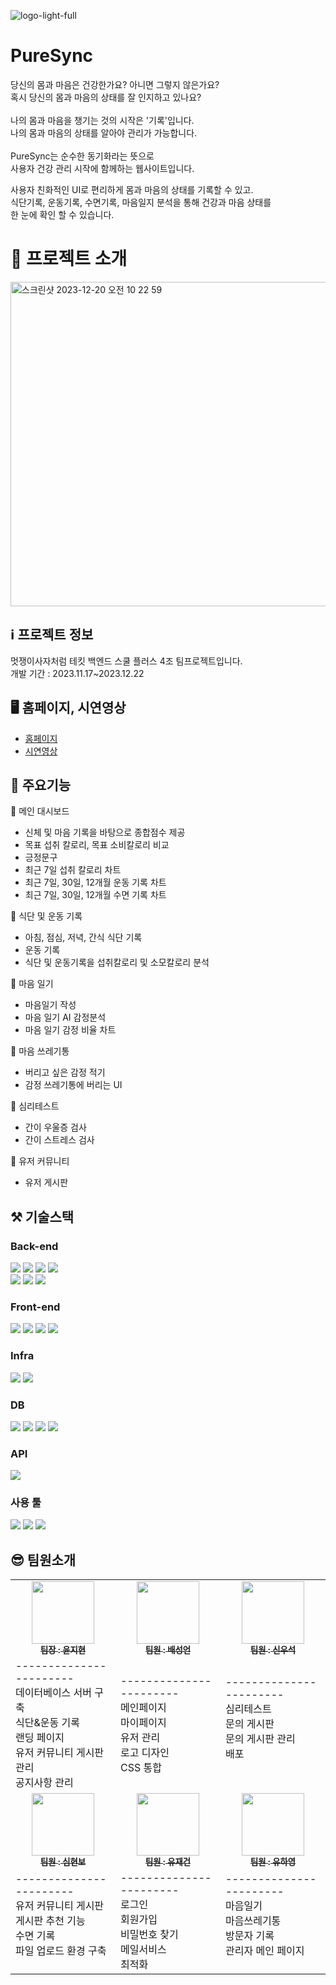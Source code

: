 ![logo-light-full](https://github.com/YJiHyeon/PureSync/assets/55646863/1a630167-272f-42d4-a86d-6faf3a816e16)
# PureSync
당신의 몸과 마음은 건강한가요? 아니면 그렇지 않은가요?<br>
혹시 당신의 몸과 마음의 상태를 잘 인지하고 있나요?<br>
<br>
나의 몸과 마음을 챙기는 것의 시작은 '기록'입니다.<br>
나의 몸과 마음의 상태를 알아야 관리가 가능합니다.<br>
<br>
PureSync는 순수한 동기화라는 뜻으로<br>
사용자 건강 관리 시작에 함께하는 웹사이트입니다.<br>

사용자 친화적인 UI로 편리하게 몸과 마음의 상태를 기록할 수 있고.<br>
식단기록, 운동기록, 수면기록, 마음일지 분석을 통해 건강과 마음 상태를<br>
한 눈에 확인 할 수 있습니다.<br>

# 📝 프로젝트 소개
<img width="519" alt="스크린샷 2023-12-20 오전 10 22 59" src="https://github.com/YJiHyeon/PureSync/assets/55646863/b3d1e3bd-4dad-4e66-9b8e-27057c2953bf">


##  ℹ️ 프로젝트 정보
멋쟁이사자처럼 테킷 백엔드 스쿨 플러스 4조 팀프로젝트입니다.<br>
개발 기간 : 2023.11.17~2023.12.22
## 🖥 홈페이지, 시연영상
- [홈페이지](www.google.com)
- [시연영상](www.google.com)
## 📌 주요기능
🔸 메인 대시보드
  - 신체 및 마음 기록을 바탕으로 종합점수 제공 
  - 목표 섭취 칼로리, 목표 소비칼로리 비교
  - 긍정문구
  - 최근 7일 섭취 칼로리 차트
  - 최근 7일, 30일, 12개월 운동 기록 차트
  - 최근 7일, 30일, 12개월 수면 기록 차트

🔸 식단 및 운동 기록
 - 아침, 점심, 저녁, 간식 식단 기록 
 - 운동 기록
 - 식단 및 운동기록을 섭취칼로리 및 소모칼로리 분석

🔸 마음 일기
 - 마음일기 작성
 - 마음 일기 AI 감정분석
 - 마음 일기 감정 비율 차트

🔸 마음 쓰레기통
 - 버리고 싶은 감정 적기
 - 감정 쓰레기통에 버리는 UI

🔸 심리테스트
 - 간이 우울증 검사
 - 간이 스트레스 검사

🔸 유저 커뮤니티
 - 유저 게시판


## ⚒ 기술스택
### Back-end
<img src="https://img.shields.io/badge/Java-007396?style=flat-square&logo=Java&logoColor=white"/></a>
<img src="https://img.shields.io/badge/SpringBoot-6DB33F?style=flat-square&logo=SpringBoot&logoColor=white"/></a>
<img src="https://img.shields.io/badge/SpringDataJPA-6DB33F?style=flat-square&logo=SpringBoot&logoColor=white"/></a>
<img src="https://img.shields.io/badge/SpringWebflux-6DB33F?style=flat-square&logo=SpringBoot&logoColor=white"/></a><br>
<img src="https://img.shields.io/badge/SpringScheduler-6DB33F?style=flat-square&logo=SpringBoot&logoColor=white"/></a>
<img src="https://img.shields.io/badge/SpringSecurity-6DB33F?style=flat-square&logo=SpringBoot&logoColor=white"/></a>
<img src="https://img.shields.io/badge/JWT-6DB33F?style=flat-square&logo=JSONWebTokens&logoColor=white"/></a>


### Front-end
<img src="https://img.shields.io/badge/React-61DAFB?style=flat-square&logo=React&logoColor=white"/></a>
<img src="https://img.shields.io/badge/JavaScript-F7DF1E?style=flat-square&logo=JavaScript&logoColor=white"/></a>
<img src="https://img.shields.io/badge/CSS3-1572B6?style=flat-square&logo=CSS3&logoColor=white"/></a>
<img src="https://img.shields.io/badge/Bootstrap-7952B3?style=flat-square&logo=Bootstrap&logoColor=white"/></a>

### Infra
<img src="https://img.shields.io/badge/Amazon%20S3-569A31?style=flat-square&logo=AmazonS3&logoColor=white"/></a>
<img src="https://img.shields.io/badge/Amazon%20EC2-FF9900?style=flat-square&logo=AmazonEC2&logoColor=white"/></a>

### DB
<img src="https://img.shields.io/badge/MariaDB-003545?style=flat-square&logo=MariaDB&logoColor=white"/></a>
<img src="https://img.shields.io/badge/Redis-DC382D?style=flat-square&logo=Redis&logoColor=white"/></a>
<img src="https://img.shields.io/badge/Hibernate-59666C?style=flat-square&logo=Hibernate&logoColor=white"/></a>
<img src="https://img.shields.io/badge/MyBatis-59666C?style=flat-square&logo=MyBatis&logoColor=white"/></a>


### API
<img src="https://img.shields.io/badge/Naver_Sentiment_API-03C75A?style=flat-square&logo=Naver&logoColor=white"/></a>

### 사용 툴

<img src="https://img.shields.io/badge/IntelliJ_IDEA-000000?style=flat-square&logo=IntelliJIDEA&logoColor=white"/></a>
<img src="https://img.shields.io/badge/Visual_Studio_Code-007ACC?style=flat-square&logo=VisualStudioCode&logoColor=white"/></a>
<img src="https://img.shields.io/badge/GitHub-181717?style=flat-square&logo=Github&logoColor=white"/></a>

## 😎 팀원소개
<table>
  <tbody>
    <tr>
      <td align="center"><a href="https://github.com/YJiHyeon"><img src="https://github.com/YJiHyeon/PureSync/assets/55646863/c49ca41e-3ec8-4272-8624-19bcaa74deff" width="100px;" alt=""/><br /><sub><b>팀장 : 윤지현 </b></sub></a><br /></td>
      <td align="center"><a href="https://github.com/seongeon0620"><img src="https://github.com/YJiHyeon/PureSync/assets/55646863/c49ca41e-3ec8-4272-8624-19bcaa74deff" width="100px;" alt=""/><br /><sub><b>팀원 : 배성언 </b></sub></a><br /></td>
      <td align="center"><a href="https://github.com/HSPU"><img src="https://github.com/YJiHyeon/PureSync/assets/55646863/c49ca41e-3ec8-4272-8624-19bcaa74deff" width="100px;" alt=""/><br /><sub><b>팀원 : 신우석 </b></sub></a><br /></td>
     </tr>
     <tr>
        <td>
        -----------------------<br>
        데이터베이스 서버 구축<br>
        식단&운동 기록<br>
        랜딩 페이지<br>
        유저 커뮤니티 게시판 관리<br>
        공지사항 관리<br>
        </td>
        <td>
        -----------------------<br>
        메인페이지<br>
        마이페이지<br>
        유저 관리<br>
        로고 디자인<br>
        CSS 통합<br>
        </td>
        <td>
        -----------------------<br>
        심리테스트<br>
        문의 게시판<br>
        문의 게시판 관리<br>
        배포<br>
        <br>
        </td>
     </tr>
      <td align="center"><a href=https://github.com/simhyunbo"><img src="https://github.com/YJiHyeon/PureSync/assets/55646863/c49ca41e-3ec8-4272-8624-19bcaa74deff" width="100px;" alt=""/><br /><sub><b>팀원 : 심현보 </b></sub></a><br /></td>
      <td align="center"><a href="https://github.com/orisay"><img src="https://github.com/YJiHyeon/PureSync/assets/55646863/c49ca41e-3ec8-4272-8624-19bcaa74deff" width="100px;" alt=""/><br /><sub><b>팀원 : 유재건 </b></sub></a><br /></td>
      <td align="center"><a href="https://github.com/ruhazle"><img src="https://github.com/YJiHyeon/PureSync/assets/55646863/c49ca41e-3ec8-4272-8624-19bcaa74deff" width="100px;" alt=""/><br /><sub><b>팀원 : 유하영 </b></sub></a><br /></td>
    </tr>
    <tr>
        <td>
        -----------------------<br>
        유저 커뮤니티 게시판<br>
        게시판 추천 기능<br>
        수면 기록<br>
        파일 업로드 환경 구축<br>
        <br>
        </td>
        <td>
        -----------------------<br>
        로그인<br>
        회원가입<br>
        비밀번호 찾기<br>
        메일서비스<br>
        최적화<br>
        </td>
        <td>
        -----------------------<br>
        마음일기<br>
        마음쓰레기통<br>
        방문자 기록<br>
        관리자 메인 페이지<br>
        <br>
        </td>
     </tr>
  </tbody>
</table>
